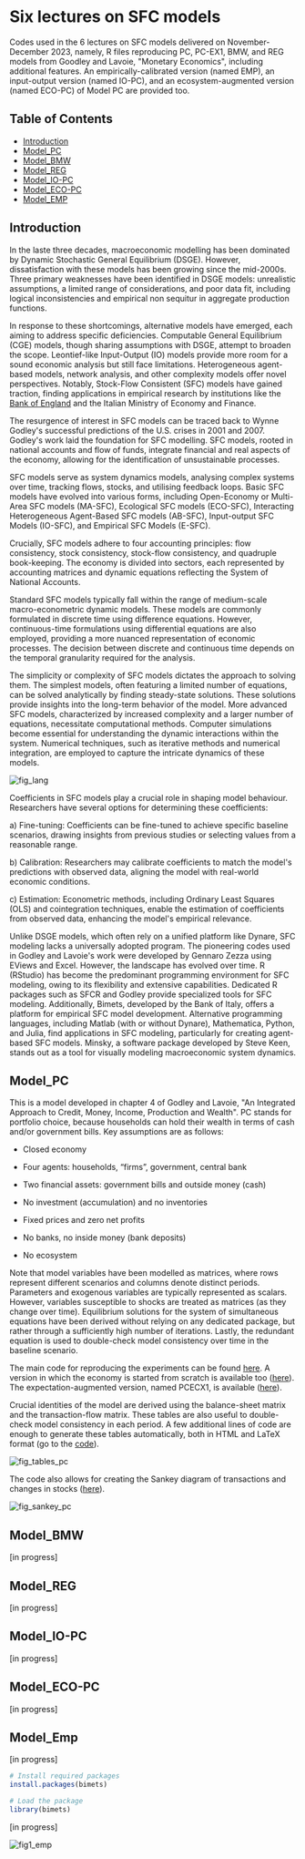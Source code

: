 # Six lectures on SFC models

Codes used in the 6 lectures on SFC models delivered on November-December 2023, namely, R files reproducing PC, PC-EX1, BMW, and REG models from Goodley and Lavoie, "Monetary Economics", including additional features. An empirically-calibrated version (named EMP), an input-output version (named IO-PC), and an ecosystem-augmented version (named ECO-PC) of Model PC are provided too. 

## Table of Contents

- [Introduction](#Introduction)
- [Model_PC](#Model_PC)
- [Model_BMW](#Model_BMW)
- [Model_REG](#Model_REG)
- [Model_IO-PC](#Model_IO-PC)
- [Model_ECO-PC](#Model_ECO-PC)
- [Model_EMP](#Model_EMP)

## Introduction

In the laste three decades, macroeconomic modelling has been dominated by Dynamic Stochastic General Equilibrium (DSGE). However, dissatisfaction with these models has been growing since the mid-2000s. Three primary weaknesses have been identified in DSGE models: unrealistic assumptions, a limited range of considerations, and poor data fit, including logical inconsistencies and empirical non sequitur in aggregate production functions.

In response to these shortcomings, alternative models have emerged, each aiming to address specific deficiencies. Computable General Equilibrium (CGE) models, though sharing assumptions with DSGE, attempt to broaden the scope. Leontief-like Input-Output (IO) models provide more room for a sound economic analysis but still face limitations. Heterogeneous agent-based models, network analysis, and other complexity models offer novel perspectives. Notably, Stock-Flow Consistent (SFC) models have gained traction, finding applications in empirical research by institutions like the [Bank of England](https://www.bankofengland.co.uk/-/media/boe/files/working-paper/2016/a-dynamic-model-of-financial-balances-for-the-uk) and the Italian Ministry of Economy and Finance.

The resurgence of interest in SFC models can be traced back to Wynne Godley's successful predictions of the U.S. crises in 2001 and 2007. Godley's work laid the foundation for SFC modelling. SFC models, rooted in national accounts and flow of funds, integrate financial and real aspects of the economy, allowing for the identification of unsustainable processes.

SFC models serve as system dynamics models, analysing complex systems over time, tracking flows, stocks, and utilising feedback loops. Basic SFC models have evolved into various forms, including Open-Economy or Multi-Area SFC models (MA-SFC), Ecological SFC models (ECO-SFC), Interacting Heterogeneous Agent-Based SFC models (AB-SFC), Input-output SFC Models (IO-SFC), and Empirical SFC Models (E-SFC).

Crucially, SFC models adhere to four accounting principles: flow consistency, stock consistency, stock-flow consistency, and quadruple book-keeping. The economy is divided into sectors, each represented by accounting matrices and dynamic equations reflecting the System of National Accounts.

Standard SFC models typically fall within the range of medium-scale macro-econometric dynamic models. These models are commonly formulated in discrete time using difference equations. However, continuous-time formulations using differential equations are also employed, providing a more nuanced representation of economic processes. The decision between discrete and continuous time depends on the temporal granularity required for the analysis.

The simplicity or complexity of SFC models dictates the approach to solving them. The simplest models, often featuring a limited number of equations, can be solved analytically by finding steady-state solutions. These solutions provide insights into the long-term behavior of the model. More advanced SFC models, characterized by increased complexity and a larger number of equations, necessitate computational methods. Computer simulations become essential for understanding the dynamic interactions within the system. Numerical techniques, such as iterative methods and numerical integration, are employed to capture the intricate dynamics of these models.

![fig_lang](https://raw.githubusercontent.com/marcoverpas/figures/main/languages.png)

Coefficients in SFC models play a crucial role in shaping model behaviour. Researchers have several options for determining these coefficients:

a) Fine-tuning: Coefficients can be fine-tuned to achieve specific baseline scenarios, drawing insights from previous studies or selecting values from a reasonable range.

b) Calibration: Researchers may calibrate coefficients to match the model's predictions with observed data, aligning the model with real-world economic conditions.

c) Estimation: Econometric methods, including Ordinary Least Squares (OLS) and cointegration techniques, enable the estimation of coefficients from observed data, enhancing the model's empirical relevance.

Unlike DSGE models, which often rely on a unified platform like Dynare, SFC modeling lacks a universally adopted program. The pioneering codes used in Godley and Lavoie's work were developed by Gennaro Zezza using EViews and Excel. However, the landscape has evolved over time. R (RStudio) has become the predominant programming environment for SFC modeling, owing to its flexibility and extensive capabilities. Dedicated R packages such as SFCR and Godley provide specialized tools for SFC modeling. Additionally, Bimets, developed by the Bank of Italy, offers a platform for empirical SFC model development. Alternative programming languages, including Matlab (with or without Dynare), Mathematica, Python, and Julia, find applications in SFC modeling, particularly for creating agent-based SFC models. Minsky, a software package developed by Steve Keen, stands out as a tool for visually modeling macroeconomic system dynamics.


## Model_PC

This is a model developed in chapter 4 of Godley and Lavoie, "An Integrated Approach to Credit, Money, Income, Production and Wealth". PC stands for portfolio choice, because households can hold their wealth in terms of cash and/or government bills.
Key assumptions are as follows:

- Closed economy

- Four agents: households, “firms”, government, central bank

- Two financial assets: government bills and outside money (cash)

- No investment (accumulation) and no inventories

- Fixed prices and zero net profits

- No banks, no inside money (bank deposits)

- No ecosystem

Note that model variables have been modelled as matrices, where rows represent different scenarios and columns denote distinct periods. Parameters and exogenous variables are typically represented as scalars. However, variables susceptible to shocks are treated as matrices (as they change over time). Equilibrium solutions for the system of simultaneous equations have been derived without relying on any dedicated package, but rather through a sufficiently high number of iterations. Lastly, the redundant equation is used to double-check model consistency over time in the baseline scenario. 

The main code for reproducing the experiments can be found [here](https://github.com/marcoverpas/Six_lectures_on_sfc_models/blob/main/PC_model.R). A version in which the economy is started from scratch is available too ([here](https://github.com/marcoverpas/Six_lectures_on_sfc_models/blob/main/PC_model_from_scratch.R)). The expectation-augmented version, named PCECX1, is available ([here](https://github.com/marcoverpas/Six_lectures_on_sfc_models/blob/main/PCEX1_model.R)).

Crucial identities of the model are derived using the balance-sheet matrix and the transaction-flow matrix. These tables are also useful to double-check model consistency in each period. A few additional lines of code are enough to generate these tables automatically, both in HTML and LaTeX format (go to the [code](https://github.com/marcoverpas/Six_lectures_on_sfc_models/blob/main/PC_model_tables.R)). 

![fig_tables_pc](https://raw.githubusercontent.com/marcoverpas/figures/main/tables_pc.png)

The code also allows for creating the Sankey diagram of transactions and changes in stocks ([here](https://github.com/marcoverpas/Six_lectures_on_sfc_models/blob/main/PC_model_sankey.R)).

![fig_sankey_pc](https://raw.githubusercontent.com/marcoverpas/figures/main/sankey_pc.png)

## Model_BMW

[in progress]

## Model_REG

[in progress]

## Model_IO-PC

[in progress]

## Model_ECO-PC

[in progress]

## Model_Emp

[in progress]

```R
# Install required packages
install.packages(bimets)

# Load the package
library(bimets)

```

[in progress]

![fig1_emp](https://raw.githubusercontent.com/marcoverpas/figures/main/fig_1_emp.png)
